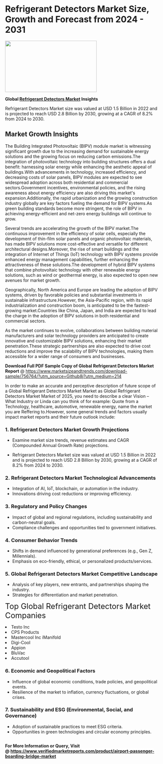 <H1>Refrigerant Detectors Market Size, Growth and Forecast from 2024 - 2031</H1><img class="aligncenter size-medium wp-image-584254" src="https://thirdeyenews.in/wp-content/uploads/2024/09/Global-Market-Research-300x168.jpeg" alt="" width="300" height="168" /><p><strong>Global&nbsp;<a href="https://www.marketsizeandtrends.com/download-sample/756764/?utm_source=Github8j?utm_medium=214">Refrigerant Detectors Market</a> Insights</strong></p><p>Refrigerant Detectors Market size was valued at USD 1.5 Billion in 2022 and is projected to reach USD 2.8 Billion by 2030, growing at a CAGR of 8.2% from 2024 to 2030.</p><p><h2>Market Growth Insights</h2> <p>The Building Integrated Photovoltaic (BIPV) module market is witnessing significant growth due to the increasing demand for sustainable energy solutions and the growing focus on reducing carbon emissions.The integration of photovoltaic technology into building structures offers a dual benefit: harnessing solar energy while enhancing the aesthetic appeal of buildings.With advancements in technology, increased efficiency, and decreasing costs of solar panels, BIPV modules are expected to see widespread adoption across both residential and commercial sectors.Government incentives, environmental policies, and the rising awareness about energy efficiency are also driving this market's expansion.Additionally, the rapid urbanization and the growing construction industry globally are key factors fueling the demand for BIPV systems.As green building standards become more stringent, the role of BIPV in achieving energy-efficient and net-zero energy buildings will continue to grow.</p> <p>Several trends are accelerating the growth of the BIPV market.The continuous improvement in the efficiency of solar cells, especially the development of thin-film solar panels and organic photovoltaic materials, has made BIPV solutions more cost-effective and versatile for different architectural designs.Moreover, the rise of smart buildings and the integration of Internet of Things (IoT) technology with BIPV systems provide enhanced energy management capabilities, further enhancing the attractiveness of these solutions.The development of hybrid BIPV systems that combine photovoltaic technology with other renewable energy solutions, such as wind or geothermal energy, is also expected to open new avenues for market growth.</p> <p>Geographically, North America and Europe are leading the adoption of BIPV systems, driven by favorable policies and substantial investments in sustainable infrastructure.However, the Asia-Pacific region, with its rapid industrialization and construction boom, is anticipated to be the fastest-growing market.Countries like China, Japan, and India are expected to lead the charge in the adoption of BIPV solutions in both residential and commercial sectors.</p> <p>As the market continues to evolve, collaborations between building material manufacturers and solar technology providers are anticipated to create innovative and customizable BIPV solutions, enhancing their market penetration.These strategic partnerships are also expected to drive cost reductions and improve the scalability of BIPV technologies, making them accessible for a wider range of consumers and businesses.</p> <p><span class=""><strong>Download Full PDF Sample Copy of Global Refrigerant Detectors Market Report</strong> @ <a href="https://www.marketsizeandtrends.com/download-sample/756764/?utm_source=Github8j?utm_medium=214" target="_blank">https://www.marketsizeandtrends.com/download-sample/756764/?utm_source=Github8j?utm_medium=214</a></span></p><p>In order to make an accurate and perceptive description of future scope of a Global&nbsp;Refrigerant Detectors Market Market as Global&nbsp;Refrigerant Detectors Market Market of 2025, you need to describe a clear Vision &ndash; What Industry or Linda can you think of for example: Quote from a Technology, healthcare, automotive, renewable energy, name the market you are Reffering to.However, some general trends and factors usually impact market reports and their future outlook include:</p><h3>1.&nbsp;<strong>Refrigerant Detectors Market Growth Projections</strong></h3><ul><li>Examine market size trends, revenue estimates and CAGR (Compounded Annual Growth Rate) projections.</li><li><p>Refrigerant Detectors Market size was valued at USD 1.5 Billion in 2022 and is projected to reach USD 2.8 Billion by 2030, growing at a CAGR of 8.2% from 2024 to 2030.</p></li></ul><h3>2.&nbsp;<strong>Refrigerant Detectors Market Technological Advancements</strong></h3><ul><li>Integration of AI, IoT, blockchain, or automation in the industry.</li><li>Innovations driving cost reductions or improving efficiency.</li></ul><h3>3.&nbsp;<strong>Regulatory and Policy Changes</strong></h3><ul><li>Impact of global and regional regulations, including sustainability and carbon-neutral goals.</li><li>Compliance challenges and opportunities tied to government initiatives.</li></ul><h3>4.&nbsp;<strong>Consumer Behavior Trends</strong></h3><ul><li>Shifts in demand influenced by generational preferences (e.g., Gen Z, Millennials).</li><li>Emphasis on eco-friendly, ethical, or personalized products/services.</li></ul><h3>5.&nbsp;<strong>Global Refrigerant Detectors Market Competitive Landscape</strong></h3><ul><li>Analysis of key players, new entrants, and partnerships shaping the industry.</li><li>Strategies for differentiation and market penetration.</li></ul><p data-pm-slice="1 1 []"><span style="color: inherit; font-family: inherit; font-size: 25px;">Top Global Refrigerant Detectors Market Companies</span></p><div class="" data-test-id=""><p><li>Testo Inc</li><li> CPS Products</li><li> Mastercool Inc iManifold</li><li> Digi-Cool</li><li> Appion</li><li> BluVac</li><li> Accutool</li></p></div><h3>6.&nbsp;<strong>Economic and Geopolitical Factors</strong></h3><ul><li>Influence of global economic conditions, trade policies, and geopolitical events.</li><li>Resilience of the market to inflation, currency fluctuations, or global crises.</li></ul><h3>7.&nbsp;<strong>Sustainability and ESG (Environmental, Social, and Governance)</strong></h3><ul><li>Adoption of sustainable practices to meet ESG criteria.</li><li>Opportunities in green technologies and circular economy principles.</li></ul><h2><strong style="font-size: 14px;">For More Information or Query, Visit @&nbsp;</strong><a style="background-color: #ffffff; font-size: 14px;" href="https://www.marketsizeandtrends.com/report/refrigerant-detectors-market/" target="_blank">https://www.verifiedmarketreports.com/product/airport-passenger-boarding-bridge-market</a></h2>